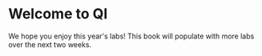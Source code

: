 # Welcome to QI 

We hope you enjoy this year's labs! This book will populate with more labs over the next two weeks.

```{tableofcontents}
```